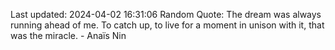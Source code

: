 Last updated: 2024-04-02 16:31:06
Random Quote: The dream was always running ahead of me. To catch up, to live for a moment in unison with it, that was the miracle. - Anaïs Nin